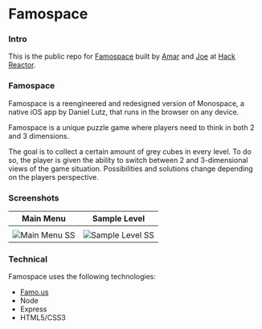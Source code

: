 Famospace
===

### Intro

This is the public repo for [Famospace](https://www.Famospace.com/) built by [Amar](https://github.com/theamarpatel) and [Joe](https://github.com/joedou) at [Hack Reactor](http://www.hackreactor.com/).

### Famospace

Famospace is a reengineered and redesigned version of Monospace, a native iOS app by Daniel Lutz, that runs in the browser on any device.

Famospace is a unique puzzle game where players need to think in both 2 and 3 dimensions.

The goal is to collect a certain amount of grey cubes in every level. To do so, the player is given the ability to switch between 2 and 3-dimensional views of the game situation. Possibilities and solutions change depending on the players perspective.

### Screenshots
| Main Menu | Sample Level |
|:-----------:|:------------:|
| | |
| ![Main Menu SS](http://i.imgur.com/wpjKXmB.png)|![Sample Level SS](http://i.imgur.com/mESJEke.png) |

### Technical

Famospace uses the following technologies:
  - [Famo.us](http://www.famo.us)
  - Node
  - Express
  - HTML5/CSS3
